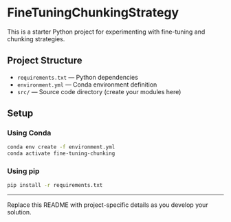 # FineTuningChunkingStrategy

This is a starter Python project for experimenting with fine-tuning and chunking strategies.

## Project Structure
- `requirements.txt` — Python dependencies
- `environment.yml` — Conda environment definition
- `src/` — Source code directory (create your modules here)

## Setup

### Using Conda
```sh
conda env create -f environment.yml
conda activate fine-tuning-chunking
```

### Using pip
```sh
pip install -r requirements.txt
```

---
Replace this README with project-specific details as you develop your solution.
